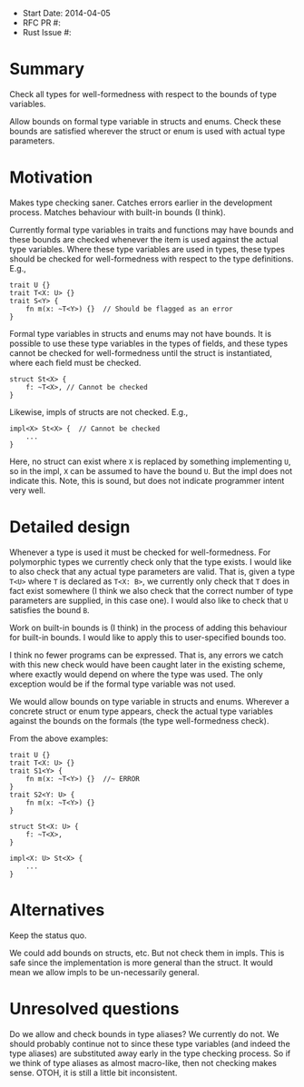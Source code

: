 - Start Date: 2014-04-05
- RFC PR #:
- Rust Issue #:

# Summary

Check all types for well-formedness with respect to the bounds of type variables.

Allow bounds on formal type variable in structs and enums. Check these bounds
are satisfied wherever the struct or enum is used with actual type parameters.

# Motivation

Makes type checking saner. Catches errors earlier in the development process.
Matches behaviour with built-in bounds (I think).

Currently formal type variables in traits and functions may have bounds and
these bounds are checked whenever the item is used against the actual type
variables. Where these type variables are used in types, these types
should be checked for well-formedness with respect to the type definitions.
E.g.,

```
trait U {}
trait T<X: U> {}
trait S<Y> {
    fn m(x: ~T<Y>) {}  // Should be flagged as an error
}
```

Formal type variables in structs and enums may not have bounds. It is possible
to use these type variables in the types of fields, and these types cannot be
checked for well-formedness until the struct is instantiated, where each field
must be checked.

```
struct St<X> {
    f: ~T<X>, // Cannot be checked
}
```

Likewise, impls of structs are not checked. E.g.,

```
impl<X> St<X> {  // Cannot be checked
    ...
}
```

Here, no struct can exist where `X` is replaced by something implementing `U`,
so in the impl, `X` can be assumed to have the bound `U`. But the impl does not
indicate this. Note, this is sound, but does not indicate programmer intent very
well.

# Detailed design

Whenever a type is used it must be checked for well-formedness. For polymorphic
types we currently check only that the type exists. I would like to also check
that any actual type parameters are valid. That is, given a type `T<U>` where
`T` is declared as `T<X: B>`, we currently only check that `T` does in fact
exist somewhere (I think we also check that the correct number of type
parameters are supplied, in this case one). I would also like to check that `U`
satisfies the bound `B`.

Work on built-in bounds is (I think) in the process of adding this behaviour for
built-in bounds. I would like to apply this to user-specified bounds too.

I think no fewer programs can be expressed. That is, any errors we catch with
this new check would have been caught later in the existing scheme, where
exactly would depend on where the type was used. The only exception would be if
the formal type variable was not used.

We would allow bounds on type variable in structs and enums. Wherever a concrete
struct or enum type appears, check the actual type variables against the bounds
on the formals (the type well-formedness check).

From the above examples:

```
trait U {}
trait T<X: U> {}
trait S1<Y> {
    fn m(x: ~T<Y>) {}  //~ ERROR
}
trait S2<Y: U> {
    fn m(x: ~T<Y>) {}
}

struct St<X: U> {
    f: ~T<X>,
}

impl<X: U> St<X> {
    ...
}
```

# Alternatives

Keep the status quo.

We could add bounds on structs, etc. But not check them in impls. This is safe
since the implementation is more general than the struct. It would mean we allow
impls to be un-necessarily general.

# Unresolved questions

Do we allow and check bounds in type aliases? We currently do not. We should
probably continue not to since these type variables (and indeed the type
aliases) are substituted away early in the type checking process. So if we think
of type aliases as almost macro-like, then not checking makes sense. OTOH, it is
still a little bit inconsistent.
